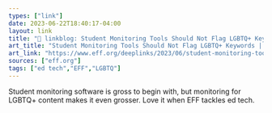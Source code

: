 ```yaml
---
types: ["link"]
date: 2023-06-22T18:40:17-04:00
layout: link
title: "🔗 linkblog: Student Monitoring Tools Should Not Flag LGBTQ+ Keywords | Electronic Frontier Foundation'"
art_title: "Student Monitoring Tools Should Not Flag LGBTQ+ Keywords | Electronic Frontier Foundation"
art_link: "https://www.eff.org/deeplinks/2023/06/student-monitoring-tools-should-not-flag-lgbtq-keywords"
sources: ["eff.org"]
tags: ["ed tech","EFF","LGBTQ"]
---
```

Student monitoring software is gross to begin with, but monitoring for LGBTQ+ content makes it even grosser. Love it when EFF tackles ed tech.  
 
